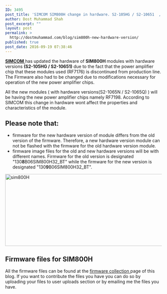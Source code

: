 ```yaml
---
ID: 3495
post_title: 'SIMCOM SIM800H change in hardware. S2-105HG / S2-10651  , S2-1065N / S2-1065Q'
author: Dost Muhammad Shah
post_excerpt: ""
layout: post
permalink: >
  http://dostmuhammad.com/blog/sim800h-new-hardware-version/
published: true
post_date: 2016-09-19 07:38:46
---
```

<div id="page_title"><a href="http://simcomm2m.com/En/" target="_blank"><strong>SIMCOM</strong> </a>has updated the hardware of <strong>SIM800H </strong>modules with hardware versions <strong>(S2-105HG / S2-10651)</strong> due to the fact that the power amplifier chip that these modules used (RF7176) is discontinued from production line. The Firmware also had to be changed due to modifications necessary for operation of the new power amplifier chips.</div>
<div id="columns_wrapper">
<div id="columns">
<div id="colmid">
<div id="colleft">
<div id="column_center" class="column">
<div class="column_in">
<div id="node-596" class="node node-news node-promoted">
<div class="">
<div class="content clearfix">
<div class="field field-name-body field-type-text-with-summary field-label-hidden">
<div class="field-items">

All the new modules ( with hardware versions(S2-1065N / S2-1065Q) ) will be having the new power amplifier chips namely RF7198. According to SIMCOM this change in hardware wont affect the properties and characteristics of the module.
<div class="field-item even">
<h2>Please note that:</h2>
<ul>
 	<li>firmware for the new hardware version of module differs from the old version of the firmware. Therefore, a new hardware version module can not be flashed with the firmware for the old hardware version module.</li>
 	<li>firmware image files for the old and new hardware versions will be with different names. Firmware for the old version is designated "130<strong>8</strong>B06SIM800H32_BT" while the firmware for the new version is designated "130<strong>9</strong>B06SIM800H32_BT".</li>
</ul>
<img class="wp-image-3499 size-full" src="http://dostmuhammad.com/wp-content/uploads/sim800.jpg" alt="sim800H" width="541" height="231" />
<h2>Firmware files for SIM800H</h2>
All the firmware files can be found at the <a href="http://dostmuhammad.com/sim900-firmware-update-tutorials-appnotes/" target="_blank">firmware collection </a>page of this blog. If you want to contribute the files you have you can do so by uploading your files to user uploads section or by emailing me the files you have.

&nbsp;

&nbsp;

</div>
</div>
</div>
</div>
</div>
</div>
</div>
</div>
</div>
</div>
</div>
</div>